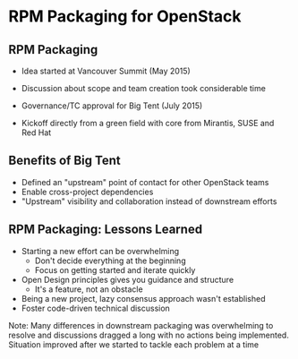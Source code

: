 <!-- .slide: style="background-image: url(images/egg_packaging.jpg); background-size: cover;" id="rpm-packaging" -->
<h1 style="color: black; bottom: 0">RPM Packaging for OpenStack</h1>

<img data-src="images/OpenStack_logo.png" width="20%" style="position: absolute; left: 0; top: 480px" align="center"/>


<!-- .slide: data-state="normal" id="rpm-packaging-overview" -->
## RPM Packaging

*   Idea started at Vancouver Summit (May 2015)
*   Discussion about scope and team creation took considerable time
*   Governance/TC approval for Big Tent (July 2015)

*   Kickoff directly from a green field with core from Mirantis, SUSE and Red Hat


<!-- .slide: data-state="normal" id="rpm-packaging-why" -->
## Benefits of Big Tent

*   Defined an "upstream" point of contact for other OpenStack teams
*   Enable cross-project dependencies
*   "Upstream" visibility and collaboration instead of downstream efforts


<!-- .slide: data-state="normal" id="rpm-packaging-lessons" -->
## RPM Packaging: Lessons Learned

*   Starting a new effort can be overwhelming
    *   Don't decide everything at the beginning
    *   Focus on getting started and iterate quickly
*   Open Design principles gives you guidance and structure
    *   It's a feature, not an obstacle
*   Being a new project, lazy consensus approach wasn't established
*   Foster code-driven technical discussion

Note:
Many differences in downstream packaging was overwhelming to resolve
and discussions dragged a long with no actions being implemented. Situation
improved after we started to tackle each problem at a time
